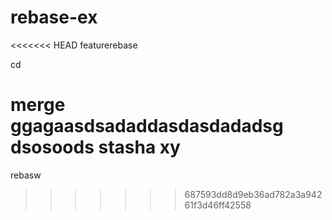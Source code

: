 # rebase-ex
<<<<<<< HEAD
 featurerebase

 cd

 merge
ggagaasdsadaddasdasdadadsg
dsosoods stasha
 xy
=======
rebasw

>>>>>>> 687593dd8d9eb36ad782a3a94261f3d46ff42558
